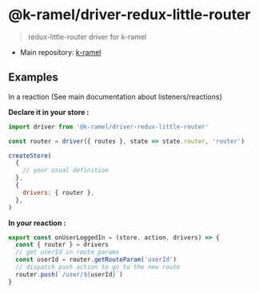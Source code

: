 # @k-ramel/driver-redux-little-router
> redux-little-router driver for k-ramel

 - Main repository: [k-ramel](https://github.com/alakarteio/k-ramel)

## Examples
In a reaction (See main documentation about listeners/reactions)

**Declare it in your store :**
```js
import driver from '@k-ramel/driver-redux-little-router'

const router = driver({ routes }, state => state.router, 'router')

createStore(
  {
    // your usual definition
  },
  {
    drivers: { router },
  },
)
```

**In your reaction :**
```js
export const onUserLoggedIn = (store, action, drivers) => {
  const { router } = drivers
  // get userId in route params
  const userId = router.getRouteParam('userId')
  // dispatch push action to go to the new route
  router.push(`/user/${userId}`)
}
```
